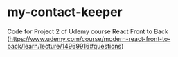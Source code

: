# my-contact-keeper
Code for Project 2 of Udemy course React Front to Back (https://www.udemy.com/course/modern-react-front-to-back/learn/lecture/14969916#questions)
